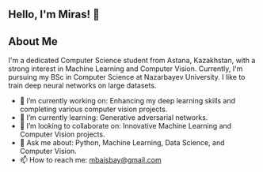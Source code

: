 ## Hello, I'm Miras! 👋

<!--
**MirasBaisbay/MirasBaisbay** is a ✨ _special_ ✨ repository because its `README.md` (this file) appears on your GitHub profile.

Here are some ideas to get you started:

- 🔭 I’m currently working on ...
- 🌱 I’m currently learning ...
- 👯 I’m looking to collaborate on ...
- 🤔 I’m looking for help with ...
- 💬 Ask me about ...
- 
- 😄 Pronouns: ...
- ⚡ Fun fact: ...
-->

## About Me

I'm a dedicated Computer Science student from Astana, Kazakhstan, with a strong interest in Machine Learning and Computer Vision. Currently, I'm pursuing my BSc in Computer Science at Nazarbayev University. I like to train deep neural networks on large datasets.

- 🔭 I’m currently working on: Enhancing my deep learning skills and completing various computer vision projects.
- 🌱 I’m currently learning: Generative adversarial networks.
- 👯 I’m looking to collaborate on: Innovative Machine Learning and Computer Vision projects.
- 💬 Ask me about: Python, Machine Learning, Data Science, and Computer Vision.
- 📫 How to reach me: mbaisbay@gmail.com

